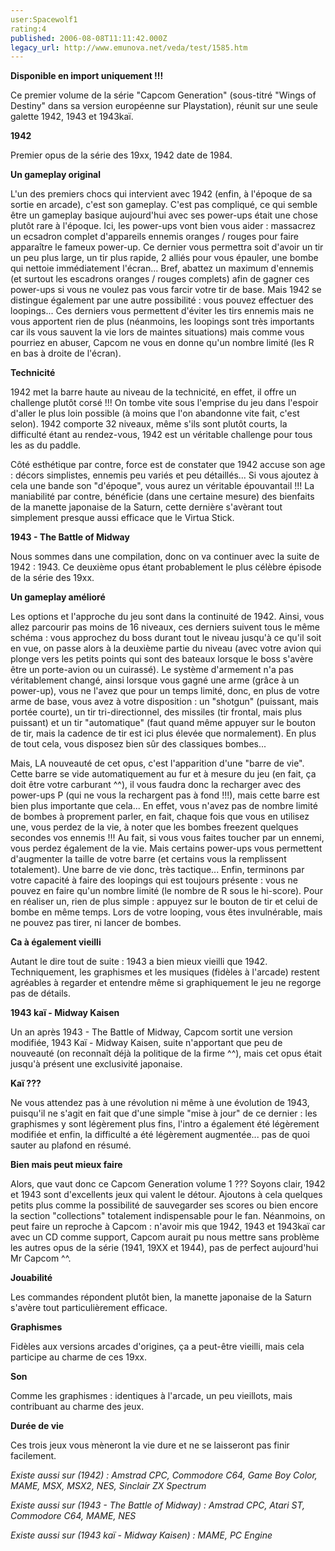 ```yaml
---
user:Spacewolf1
rating:4
published: 2006-08-08T11:11:42.000Z
legacy_url: http://www.emunova.net/veda/test/1585.htm
---
```

**Disponible en import uniquement !!!**  

  

Ce premier volume de la série "Capcom Generation" (sous-titré "Wings of Destiny" dans sa version européenne sur Playstation), réunit sur une seule galette 1942, 1943 et 1943kaï.  

  

**1942**  

Premier opus de la série des 19xx, 1942 date de 1984\.  

**Un gameplay original**  

L'un des premiers chocs qui intervient avec 1942 (enfin, à l'époque de sa sortie en arcade), c'est son gameplay. C'est pas compliqué, ce qui semble être un gameplay basique aujourd'hui avec ses power-ups était une chose plutôt rare à l'époque. Ici, les power-ups vont bien vous aider : massacrez un ecsadron complet d'appareils ennemis oranges / rouges pour faire apparaître le fameux power-up. Ce dernier vous permettra soit d'avoir un tir un peu plus large, un tir plus rapide, 2 alliés pour vous épauler, une bombe qui nettoie immédiatement l'écran... Bref, abattez un maximum d'ennemis (et surtout les escadrons oranges / rouges complets) afin de gagner ces power-ups si vous ne voulez pas vous farcir votre tir de base. Mais 1942 se distingue également par une autre possibilité : vous pouvez effectuer des loopings... Ces derniers vous permettent d'éviter les tirs ennemis mais ne vous apportent rien de plus (néanmoins, les loopings sont très importants car ils vous sauvent la vie lors de maintes situations) mais comme vous pourriez en abuser, Capcom ne vous en donne qu'un nombre limité (les R en bas à droite de l'écran).  

**Technicité**  

1942 met la barre haute au niveau de la technicité, en effet, il offre un challenge plutôt corsé !!! On tombe vite sous l'emprise du jeu dans l'espoir d'aller le plus loin possible (à moins que l'on abandonne vite fait, c'est selon). 1942 comporte 32 niveaux, même s'ils sont plutôt courts, la difficulté étant au rendez-vous, 1942 est un véritable challenge pour tous les as du paddle.  

Côté esthétique par contre, force est de constater que 1942 accuse son age : décors simplistes, ennemis peu variés et peu détaillés... Si vous ajoutez à cela une bande son "d'époque", vous aurez un véritable épouvantail !!! La maniabilité par contre, bénéficie (dans une certaine mesure) des bienfaits de la manette japonaise de la Saturn, cette dernière s'avèrant tout simplement presque aussi efficace que le Virtua Stick.  

  

  

**1943 - The Battle of Midway**  

Nous sommes dans une compilation, donc on va continuer avec la suite de 1942 : 1943\. Ce deuxième opus étant probablement le plus célèbre épisode de la série des 19xx.  

**Un gameplay amélioré**  

Les options et l'approche du jeu sont dans la continuité de 1942\. Ainsi, vous allez parcourir pas moins de 16 niveaux, ces derniers suivent tous le même schéma : vous approchez du boss durant tout le niveau jusqu'à ce qu'il soit en vue, on passe alors à la deuxième partie du niveau (avec votre avion qui plonge vers les petits points qui sont des bateaux lorsque le boss s'avère être un porte-avion ou un cuirassé). Le système d'armement n'a pas véritablement changé, ainsi lorsque vous gagné une arme (grâce à un power-up), vous ne l'avez que pour un temps limité, donc, en plus de votre arme de base, vous avez à votre disposition : un "shotgun" (puissant, mais portée courte), un tir tri-directionnel, des missiles (tir frontal, mais plus puissant) et un tir "automatique" (faut quand même appuyer sur le bouton de tir, mais la cadence de tir est ici plus élevée que normalement). En plus de tout cela, vous disposez bien sûr des classiques bombes...  

Mais, LA nouveauté de cet opus, c'est l'apparition d'une "barre de vie". Cette barre se vide automatiquement au fur et à mesure du jeu (en fait, ça doit être votre carburant ^^), il vous faudra donc la recharger avec des power-ups P (qui ne vous la rechargent pas à fond !!!), mais cette barre est bien plus importante que cela... En effet, vous n'avez pas de nombre limité de bombes à proprement parler, en fait, chaque fois que vous en utilisez une, vous perdez de la vie, à noter que les bombes freezent quelques secondes vos ennemis !!! Au fait, si vous vous faites toucher par un ennemi, vous perdez également de la vie. Mais certains power-ups vous permettent d'augmenter la taille de votre barre (et certains vous la remplissent totalement). Une barre de vie donc, très tactique... Enfin, terminons par votre capacité à faire des loopings qui est toujours présente : vous ne pouvez en faire qu'un nombre limité (le nombre de R sous le hi-score). Pour en réaliser un, rien de plus simple : appuyez sur le bouton de tir et celui de bombe en même temps. Lors de votre looping, vous êtes invulnérable, mais ne pouvez pas tirer, ni lancer de bombes.  

**Ca à également vieilli**  

Autant le dire tout de suite : 1943 a bien mieux vieilli que 1942\. Techniquement, les graphismes et les musiques (fidèles à l'arcade) restent agréables à regarder et entendre même si graphiquement le jeu ne regorge pas de détails.  

  

  

**1943 kaï - Midway Kaisen**  

Un an après 1943 - The Battle of Midway, Capcom sortit une version modifiée, 1943 Kaï - Midway Kaisen, suite n'apportant que peu de nouveauté (on reconnaît déjà la politique de la firme ^^), mais cet opus était jusqu'à présent une exclusivité japonaise.  

**Kaï ???**  

Ne vous attendez pas à une révolution ni même à une évolution de 1943, puisqu'il ne s'agit en fait que d'une simple "mise à jour" de ce dernier : les graphismes y sont légèrement plus fins, l'intro a également été légèrement modifiée et enfin, la difficulté a été légèrement augmentée... pas de quoi sauter au plafond en résumé.  

  

  

**Bien mais peut mieux faire**  

Alors, que vaut donc ce Capcom Generation volume 1 ??? Soyons clair, 1942 et 1943 sont d'excellents jeux qui valent le détour. Ajoutons à cela quelques petits plus comme la possibilité de sauvegarder ses scores ou bien encore la section "collections" totalement indispensable pour le fan. Néanmoins, on peut faire un reproche à Capcom : n'avoir mis que 1942, 1943 et 1943kaï car avec un CD comme support, Capcom aurait pu nous mettre sans problème les autres opus de la série (1941, 19XX et 1944), pas de perfect aujourd'hui Mr Capcom ^^.  

  

  

**Jouabilité**  

Les commandes répondent plutôt bien, la manette japonaise de la Saturn s'avère tout particulièrement efficace.  

**Graphismes**  

Fidèles aux versions arcades d'origines, ça a peut-être vieilli, mais cela participe au charme de ces 19xx.  

**Son**  

Comme les graphismes : identiques à l'arcade, un peu vieillots, mais contribuant au charme des jeux.  

**Durée de vie**  

Ces trois jeux vous mèneront la vie dure et ne se laisseront pas finir facilement.  

  

_Existe aussi sur (1942) :_ _Amstrad CPC, Commodore C64, Game Boy Color, MAME, MSX, MSX2, NES, Sinclair ZX Spectrum_  

_Existe aussi sur (1943 - The Battle of Midway) :_ _Amstrad CPC, Atari ST, Commodore C64, MAME, NES_  

_Existe aussi sur (1943 kaï - Midway Kaisen) :_ _MAME, PC Engine_